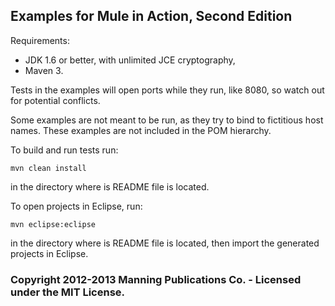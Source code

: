 Examples for Mule in Action, Second Edition
-------------------------------------------

Requirements:

- JDK 1.6 or better, with unlimited JCE cryptography,
- Maven 3.


Tests in the examples will open ports while they run, like 8080, so watch out for potential conflicts. 

Some examples are not meant to be run, as they try to bind to fictitious host names. These examples are not included in the POM hierarchy.


To build and run tests run:

    mvn clean install

in the directory where is README file is located.


To open projects in Eclipse, run:

    mvn eclipse:eclipse

in the directory where is README file is located, then import the generated projects in Eclipse.

### Copyright 2012-2013 Manning Publications Co. - Licensed under the MIT License.
